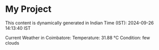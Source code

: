 # My Project

This content is dynamically generated in Indian Time (IST): 2024-09-26 14:13:40 IST


Current Weather in Coimbatore:
Temperature: 31.88 °C
Condition: few clouds
